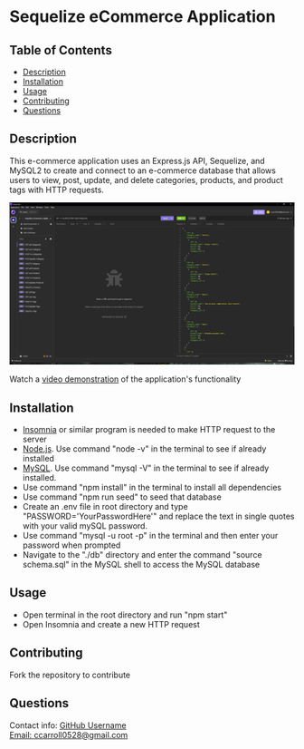 # Sequelize eCommerce Application

  ## Table of Contents
  * [Description](#description)
  * [Installation](#installation)
  * [Usage](#usage)
  * [Contributing](#contributing)
  * [Questions](#questions) 

## Description
  This e-commerce application uses an Express.js API, Sequelize, and MySQL2 to create and connect to an e-commerce database that allows users to view, post, update, and delete categories, products, and product tags with HTTP requests. 
 
 ![](assets/images/sequelize-eCommerce-ss.PNG)

Watch a [video demonstration](https://drive.google.com/file/d/1rUU7F__6iY28_lvrhhNv1igIrlLlMVDv/view) of the application's functionality
## Installation
  * [Insomnia](https://insomnia.rest/download) or similar program is needed to make HTTP request to the server
  * [Node.js](https://nodejs.org/en). Use command "node -v" in the terminal to see if already installed
  * [MySQL](https://dev.mysql.com/downloads/installer/). Use command "mysql -V" in the terminal to see if already installed.
  * Use command "npm install" in the terminal to install all dependencies
  * Use command "npm run seed" to seed that database
  * Create an .env file in root directory and type "PASSWORD='YourPasswordHere'" and replace the text in single quotes with your valid mySQL password. 
  * Use command "mysql -u root -p" in the terminal and then enter your password when prompted
  * Navigate to the "./db" directory and enter the command "source schema.sql" in the MySQL shell to access the MySQL database

## Usage
  * Open terminal in the root directory and run "npm start"
  * Open Insomnia and create a new HTTP request 

## Contributing
  Fork the repository to contribute

  ## Questions
  Contact info:
  [GitHub Username](https://github.com/ccarroll929) 
  </br>
  [Email: ccarroll0528@gmail.com](mailto:ccarroll0528@gmail.com)
